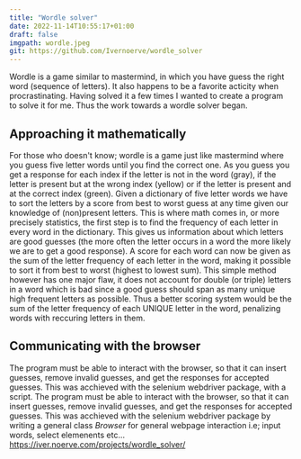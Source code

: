 ```yaml
---
title: "Wordle solver"
date: 2022-11-14T10:55:17+01:00
draft: false
imgpath: wordle.jpeg
git: https://github.com/Ivernoerve/wordle_solver
---
```


Wordle is a game similar to mastermind, in which you have guess the right word (sequence of letters). It also happens to be a favorite acticity when procrastinating. Having solved it a few times I wanted to create a program to solve it for me. Thus the work towards a wordle solver began.

<!--more-->
## Approaching it mathematically
 For those who doesn't know; wordle is a game just like mastermind where you guess five letter words until you find the correct one. As you guess you get a response for each index if the letter is not in the word (gray), if the letter is present but at the wrong index (yellow) or if the letter is present and at the correct index (green). Given a dictionary of five letter words we have to sort the letters by a score from best to worst guess at any time given our knowledge of (non)present letters. This is where math comes in, or more precisely statistics, the first step is to find the frequency of each letter in every word in the dictionary. This gives us information about which letters are good guesses (the more often the letter occurs in a word the more likely we are to get a good response). A score for each word can now be given as the sum of the letter frequency of each letter in the word, making it possible to sort it from best to worst (highest to lowest sum). This simple method however has one major flaw, it does not account for double (or triple) letters in a word which is bad since a good guess should span as many unique high frequent letters as possible. Thus a better scoring system would be the sum of the letter frequency of each UNIQUE letter in the word, penalizing words with reccuring letters in them.



## Communicating with the browser 
The program must be able to interact with the browser, so that it can insert guesses, remove invalid guesses, and get the responses for accepted guesses. This was acchieved with the selenium webdriver package, with a script.
The program must be able to interact with the browser, so that it can insert guesses, remove invalid guesses, and get the responses for accepted guesses. This was acchieved with the selenium webdriver package by writing a general class _Browser_  for general webpage interaction i.e; input words, select elemenents etc...
https://iver.noerve.com/projects/wordle_solver/
